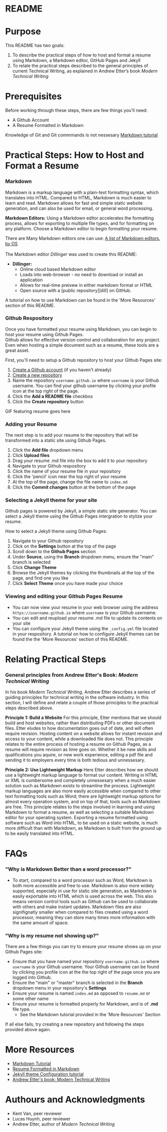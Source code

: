 # README

# Purpose

This README has two goals:
1. To describe the practical steps of how to host and format a resume using Markdown, a Markdown editor, GitHub Pages and Jekyll
2. To relate the practical steps described to the general principles of current Technical Writing, as explained in Andrew Etter’s book *Modern Technical Writing*

# Prerequisites
Before working through these steps, there are few things you'll need:

- A Github Account
- A Resume Formatted in Markdown

Knowledge of Git and Git commmands is not nessesary
[Markdown tutorial]

# Practical Steps: How to Host and Format a Resume
### Markdown

Markdown is a markup language with a plain-text formatting syntax, which translates into HTML. Compared to HTML, Markdown is much easier to learn and read. Markdown allows for fast and simple static website generation, and can also be used for email, or general word processing. 

**Markdown Editors:**
Using a Markdown editor accelerates the formatting process, allows for exporting to multiple file types, and for formatting on any platform. Choose a Markdown editor to begin formatting your resume.

There are Many Markdown editors one can use: [A list of Markdown editors, by OS]\
\
The Markdown editor *Dillinger* was used to create this README:
* **Dillinger:**
    * Online cloud based Markdown editor
    * Loads into web-browser - no need to download or install an application
    * Allows for real-time preivew in either markdown format or HTML
    * Open source with a [public repository][dill] on GitHub.

A tutorial on how to use Markdown can be found in the 'More Resources' section of this README.

### Github Respository
Once you have formatted your resume using Markdown, you can begin to host your resume using Github Pages.\
Github allows for effective version control and collaboration for any project. Even when hosting a simple document such as a resume, these tools are a great asset.

First, you'll need to setup a Github repository to host your Github Pages site:
1. [Create a Github account] (if you haven't already)
2. [Create a new repository]
3. Name the repository `username.github.io` where `username` is your Github username. You can find your github username by clicking your profile icon at the top right of the page.
4. Click the **Add a README file** checkbox
5. Click the  **Create repository** button


GIF featuring resume goes here

### Adding your Resume
The next step is to add your resume to the repository that will be transformed into a static site using Github Pages.

1. Click the **Add file** dropdown menu
2. Click **Upload files**
3. Drag your resume .md file into the box to add it to your repository
4. Navigate to your Github respository
5. Click the name of your resume file in your repository
6. Click the 'pencil' icon near the top right of your resume
7. At the top of the page, change the file name to `index.md`
8. Click the **Commit changes** button at the bottom of the page

### Selecting a Jekyll theme for your site
Github pages is powered by Jekyll, a simple static site generator. You can select a Jekyll theme using the Github Pages intergration to stylize your resume.

How to select a Jekyll theme using Github Pages:
1. Navigate to your Github repository
2. Click on the **Settings** button at the top of the page
3. Scroll down to the **Github Pages** section
4. Under **Source**, using the **Branch** dropdown menu, ensure the "main" branch is selected
5. Click **Change Theme**
6. Browse the Jekyll themes by clicking the thumbnails at the top of the page, and find one you like
7. Click **Select Theme** once you have made your choice

### Viewing and editing your Github Pages Resume
- You can now view your resume in your web browser using the address `https://username.github.io` where `username` is your Github username.
- You can edit and reupload your resume .md file to update its contents on your site
- You can configure your Jekyll theme using the `_config.yml` file located in your respository. A tutorial on how to configure Jekyll themes can be found the the 'More Resources' section of this README.

# Relating Practical Steps

### General principles from Andrew Etter's Book: *Modern Technical Writing*
In his book *Modern Technical Writing*, Andrew Etter describes a series of guiding principles for technical writing in the software industry. In this section, I will define and relate a couple of those principles to the practical steps described above.

**Principle 1: Build a Website**
For this principle, Etter mentions that we should build and host websites, rather than distributing PDFs or other document files. Etter eludes to how documentation goes out of date, and will often require revision. Hosting content on a website allows for instant revision and access to your content, while a downloaded file does not.
This principle relates to the entire process of hosting a resume on Github Pages, as a resume will require revision as time goes on. Whether it be new skills and qualifications you aquire, or new work experience, editing a pdf file and sending it to employers every time is both tedious and unnessesary.

**Principle 2: Use Lightweight Markup**
Here Etter describes how we should use a lightweight markup language to format our content. Writing in HTML or XML is cumbersome and completely unnessesary when a much easier solution such as Markdown exists to streamline the process. Lightweight markup languages are also more easily accessible when compared to other text formatting tools such as Word; there are lightweight markup options for almost every operation system, and on top of that, tools such as Markdown are free.
This principle relates to the steps involved in learning and using Markdown to format a resume, as well as selecting a suitable Markdown editor for your operating system. Exporting a resume formatted using software such as Word into HTML, to be used on a static website, is much more difficult than with Markdown, as Markdown is built from the ground up to be easily translated into HTML.

# FAQs
### "Why is Markdown Better than a word processor?"
  - To start, compared to a word processor such as Word, Markdown is both more accessible and free to use. Markdown is also more widely supported, especially in use for static site generation, as Markdown is easily exportable into HTML which is used across the web. This also means version control tools such as Github can be used to collaborate with others and make instant updates. Markdown files are also signifignatly smaller when compared to files created using a word processor, meaning they can store many times more information with the same amount of space.

### "Why is my resume not showing up?"
There are a few things you can try to ensure your resume shows up on your Github Pages site:
- Ensure that you have named your repository `username.github.io` where `username` is your Github username. Your Github username can be found by clicking you profile icon at the the top right of the page once you are logged into Github.
- Ensure the "main" or "master" branch is selected in the **Branch** dropdown menu in your repository's **Settings**
- Ensure your resume is named `index.md` as opposed to `resume.md` or some other name
- Ensure your resume is formatted properly for Markdown, and is of **.md** file type. 
   - See the Markdown tutorial provided in the 'More Resources' Section

If all else fails, try creating a new repository and following the steps provided above again.

# More Resources
  - [Markdown Tutorial]
  - [Resume Formatted in Markdown]
  - [Jekyll theme Configuration tutorial]
  - [Andrew Etter's book: Modern Technical Writing]

# Authours and Acknowledgments
  - Kent Van, peer reviewer
  - Lucas Huynh, peer reviewer
  - Andrew Etter, author of *Modern Technical Writing*


   [Jekyll theme Configuration tutorial]: <https://docs.github.com/en/free-pro-team@latest/github/working-with-github-pages/adding-a-theme-to-your-github-pages-site-using-jekyll>
   [Create a Github account]: <https://github.com/join>
   [Create a new repository]: <https://github.com/new>
   [Markdown Tutorial]: <https://www.markdowntutorial.com/>
   [Resume Formatted in Markdown]: <https://www.markdowntutorial.com/>
   [A list of Markdown editors, by OS]: <https://www.oberlo.ca/blog/markdown-editors>
   [Andrew Etter's book: Modern Technical Writing]: <https://www.amazon.ca/Modern-Technical-Writing-Introduction-Documentation-ebook/dp/B01A2QL9SS>